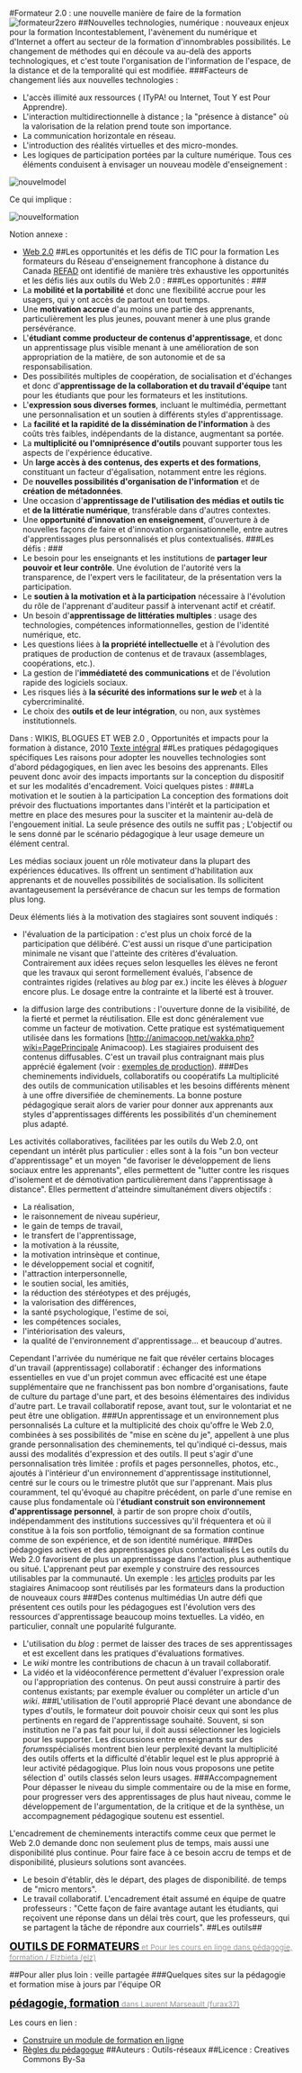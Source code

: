 #Formateur 2.0 : une nouvelle manière de faire de la formation
![formateur2zero](https://framapic.org/cxhMI5ZS6tPr/yUOBpCC6)
##Nouvelles technologies, numérique : nouveaux enjeux pour la formation
Incontestablement, l'avènement du numérique et d'Internet a offert au secteur de la formation d'innombrables possibilités. 
Le changement de méthodes qui en découle va au-delà des apports technologiques, et c'est toute l'organisation de l'information de l'espace, de la distance et de la temporalité qui est modifiée. 
###Facteurs de changement liés aux nouvelles technologies :

* L'accès illimité aux ressources ( ITyPA! ou Internet, Tout Y est Pour Apprendre).
* L'interaction multidirectionnelle à distance ; la "présence à distance" où la valorisation de la relation prend toute son importance.
* La communication horizontale en réseau.
* L'introduction des réalités virtuelles et des micro-mondes.
* Les logiques de participation portées par la culture numérique.
Tous ces éléments conduisent à envisager un nouveau modèle d'enseignement :

![nouvelmodel](https://framapic.org/Sri6mrgx6mMR/xDELqZqn)

Ce qui implique : 

![nouvelformation](https://framapic.org/IQjBI4pBofc6/HQMVJ9zo)

Notion annexe : 
* [Web 2.0](http://ebook.coop-tic.eu/francais/wakka.php?wiki=LeWeb)
##Les opportunités et les défis de TIC pour la formation 
Les formateurs du Réseau d'enseignement francophone à distance du Canada [REFAD](http://www.refad.ca/) ont identifié de manière très exhaustive les opportunités et les défis liés aux outils du Web 2.0 : 
###Les opportunités : ### 
 * La **mobilité et la portabilité** et donc une flexibilité accrue pour les usagers, qui y ont accès de partout en tout temps.
 * Une **motivation accrue** d'au moins une partie des apprenants, particulièrement les plus jeunes, pouvant mener à une plus grande persévérance.
 * L'**étudiant comme producteur de contenus d'apprentissage**, et donc un apprentissage plus visible menant à une amélioration de son appropriation de la matière, de son autonomie et de sa responsabilisation.
 * Des possibilités multiples de coopération, de socialisation et d'échanges et donc d'**apprentissage de la collaboration et du travail d'équipe** tant pour les étudiants que pour les formateurs et les institutions.
 * L'**expression sous diverses formes**, incluant le multimédia, permettant une personnalisation et un soutien à différents styles d'apprentissage.
 * La **facilité et la rapidité de la dissémination de l'information** à des coûts très faibles, indépendants de la distance, augmentant sa portée.
 * La **multiplicité ou l'omniprésence d'outils** pouvant supporter tous les aspects de l'expérience éducative.
 * Un **large accès à des contenus, des experts et des formations**, constituant un facteur d'égalisation, notamment entre les régions.
 * De **nouvelles possibilités d'organisation de l'information** et de **création de métadonnées**.
 * Une occasion d'**apprentissage de l'utilisation des médias et outils tic** et **de la littératie numérique**, transférable dans d'autres contextes.
 * Une **opportunité d'innovation en enseignement**, d'ouverture à de nouvelles façons de faire et d'innovation organisationnelle, entre autres d'apprentissages plus personnalisés et plus contextualisés.
###Les défis : ### 
 * Le besoin pour les enseignants et les institutions de **partager leur pouvoir et leur contrôle**. Une évolution de l'autorité vers la transparence, de l'expert vers le facilitateur, de la présentation vers la participation.
 * Le **soutien à la motivation et à la participation** nécessaire à l'évolution du rôle de l'apprenant d'auditeur passif à intervenant actif et créatif.
 * Un besoin d'**apprentissage de littératies multiples** : usage des technologies, compétences informationnelles, gestion de l'identité numérique, etc.
 * Les questions liées à **la propriété intellectuelle** et à l'évolution des pratiques de production de contenus et de travaux (assemblages, coopérations, etc.).
 * La gestion de l'**immédiateté des communications** et de l'évolution rapide des logiciels sociaux.
 * Les risques liés à **la sécurité des informations sur le *web*** et à la cybercriminalité.
 * Le choix des **outils et de leur intégration**, ou non, aux systèmes institutionnels.

Dans : WIKIS, BLOGUES ET WEB 2.0 , Opportunités et impacts pour la formation à distance, 2010 [Texte intégral](http://www.refad.ca/nouveau/Wikis_blogues_et_Web_2_0.pdf)
##Les pratiques pédagogiques spécifiques
Les raisons pour adopter les nouvelles technologies sont d'abord pédagogiques, en lien avec les besoins des apprenants. 
Elles peuvent donc avoir des impacts importants sur la conception du dispositif et sur les modalités d'encadrement. Voici quelques pistes : 
###La motivation et le soutien à la participation
La conception des formations doit prévoir des fluctuations importantes dans l'intérêt et la participation et mettre en place des mesures pour la susciter et la maintenir au-delà de l'engouement initial. La seule présence des outils ne suffit pas ; L'objectif ou le sens donné par le scénario pédagogique à leur usage demeure un élément central. 

Les médias sociaux jouent un rôle motivateur dans la plupart des expériences éducatives. Ils offrent un sentiment d'habilitation aux apprenants et de nouvelles possibilités de socialisation. Ils sollicitent avantageusement la persévérance de chacun sur les temps de formation plus long. 

Deux éléments liés à la motivation des stagiaires sont souvent indiqués : 
 * l'évaluation de la participation : c'est plus un choix forcé de la participation que délibéré. C'est aussi un risque d'une participation minimale ne visant que l'atteinte des critères d'évaluation. Contrairement aux idées reçues selon lesquelles les élèves ne feront que les travaux qui seront formellement évalués, l'absence de contraintes rigides (relatives au *blog* par ex.) incite les élèves à *bloguer* encore plus. Le dosage entre la contrainte et la liberté est à trouver.

 * la diffusion large des contributions : l'ouverture donne de la visibilité, de la fierté et permet la réutilisation. Elle est donc généralement vue comme un facteur de motivation. Cette pratique est systématiquement utilisée dans les formations [http://animacoop.net/wakka.php?wiki=PagePrincipale Animacoop). Les stagiaires produisent des contenus diffusables. C'est un travail plus contraignant mais plus apprécié également (voir : [exemples de production](http://animacoop.net/wakka.php?wiki=ContenusProduits)).
###Des cheminements individuels, collaboratifs ou coopératifs
La multiplicité des outils de communication utilisables et les besoins différents mènent à une offre diversifiée de cheminements. La bonne posture pédagogique serait alors de varier pour donner aux apprenants aux styles d'apprentissages différents les possibilités d'un cheminement plus adapté.

Les activités collaboratives, facilitées par les outils du Web 2.0, ont cependant un intérêt plus particulier : elles sont à la fois "un bon vecteur d'apprentissage" et un moyen "de favoriser le développement de liens sociaux entre les apprenants", elles permettent de "lutter contre les risques d'isolement et de démotivation particulièrement dans l'apprentissage à distance". Elles permettent d'atteindre simultanément divers objectifs : 
 * La réalisation,
 * le raisonnement de niveau supérieur, 
 * le gain de temps de travail,
 * le transfert de l'apprentissage, 
 * la motivation à la réussite,
 * la motivation intrinsèque et continue,
 * le développement social et cognitif, 
 * l'attraction interpersonnelle, 
 * le soutien social, les amitiés, 
 * la réduction des stéréotypes et des préjugés, 
 * la valorisation des différences, 
 * la santé psychologique, l'estime de soi, 
 * les compétences sociales,
 * l'intériorisation des valeurs, 
 * la qualité de l'environnement d'apprentissage... et beaucoup d'autres.

Cependant l'arrivée du numérique ne fait que révéler certains blocages d'un travail (apprentissage) collaboratif : échanger des informations essentielles en vue d'un projet commun avec efficacité est une étape supplémentaire que ne franchissent pas bon nombre d'organisations, faute de culture du partage d'une part, et des besoins élémentaires des individus d'autre part. Le travail collaboratif repose, avant tout, sur le volontariat et ne peut être une obligation.
###Un apprentissage et un environnement plus personnalisés
La culture et la multiplicité des choix qu'offre le Web 2.0, combinées à ses possibilités de "mise en scène du je", appellent à une plus grande personnalisation des cheminements, tel qu'indiqué ci-dessus, mais aussi des modalités d'expression et des outils. Il peut s'agir d'une personnalisation très limitée : profils et pages personnelles, photos, etc., ajoutés à l'intérieur d'un environnement d'apprentissage institutionnel, centré sur le cours ou le trimestre plutôt que sur l'apprenant. Mais plus couramment, tel qu'évoqué au chapitre précédent, on parle d'une remise en cause plus fondamentale où l'**étudiant construit son environnement d'apprentissage personnel**, à partir de son propre choix d'outils, indépendamment des institutions successives qu'il fréquentera et où il constitue à la fois son portfolio, témoignant de sa formation continue comme de son expérience, et de son identité numérique. 
###Des pédagogies actives et des apprentissages plus contextualisés
Les outils du Web 2.0 favorisent de plus un apprentissage dans l'action, plus authentique ou situé. L'apprenant peut par exemple y construire des ressources utilisables par la communauté. Un exemple : les [articles](http://animacoop.net/wakka.php?wiki=ContenusProduits) produits par les stagiaires Animacoop sont réutilisés par les formateurs dans la production de nouveaux cours
###Des contenus multimédias
Un autre défi que présentent ces outils pour les pédagogues est l'évolution vers des ressources d'apprentissage beaucoup moins textuelles. La vidéo, en particulier, connaît une popularité fulgurante.
 * L'utilisation du *blog* : permet de laisser des traces de ses apprentissages et est excellent dans les pratiques d'évaluations formatives. 
 * Le *wiki* montre les contributions de chacun à un travail collaboratif. 
 * La vidéo et la vidéoconférence permettent d'évaluer l'expression orale ou l'appropriation des contenus. On peut aussi construire à partir des contenus existants; par exemple évaluer ou compléter un article d'un *wiki*.
###L'utilisation de l'outil approprié
Placé devant une abondance de types d'outils, le formateur doit pouvoir choisir ceux qui sont les plus pertinents en regard de l'apprentissage souhaité. Souvent, si son institution ne l'a pas fait pour lui, il doit aussi sélectionner les logiciels pour les supporter. Les discussions entre enseignants sur des *forums*spécialisés montrent bien leur perplexité devant la multiplicité des outils offerts et la difficulté d'établir lequel est le plus approprié à leur activité pédagogique.
Plus loin nous vous proposons une petite sélection d' outils classés selon leurs usages. 
###Accompagnement
Pour dépasser le niveau du simple commentaire ou de la mise en forme, pour progresser vers des apprentissages de plus haut niveau, comme le développement de l'argumentation, de la critique et de la synthèse, un accompagnement pédagogique soutenu est essentiel.

L'encadrement de cheminements interactifs comme ceux que permet le Web 2.0 demande donc non seulement plus de temps, mais aussi une disponibilité plus continue. Pour faire face à ce besoin accru de temps et de disponibilité, plusieurs solutions sont avancées. 
* Le besoin d'établir, dès le départ, des plages de disponibilité. de temps de "micro mentors".
* Le travail collaboratif. L'encadrement était assumé en équipe de quatre professeurs : "Cette façon de faire avantage autant les étudiants, qui reçoivent une réponse dans un délai très court, que les professeurs, qui se partagent la tâche de répondre aux courriels".
##Les outils##

<object width="560" height="420" id="pt-embed-4453255-156-object" type="application/x-shockwave-flash" data="http://cdn.pearltrees.com/s/embed/getApp">
	<param name="flashvars" value="lang=fr_FR&embedId=pt-embed-4453255-156&treeId=4453255&pearlId=36239346&treeTitle=OUTILS%20DE%20FORMATEURS&site=www.pearltrees.com%2F" /><param name="movie" value="http://cdn.pearltrees.com/s/embed/getApp" /><param name="wmode" value="opaque" /><param name="allowscriptaccess" value="always" /><a href="http://www.pearltrees.com/t/pedagogie-formation/outils-de-formateurs/id4453255" alt="OUTILS DE FORMATEURS" style="text-decoration:underline;"><span style="font-size:14pt;color:black;font-weight:bold">OUTILS DE FORMATEURS</span><span style="font-size:10pt;color:#999999;font-weight:normal"> et Pour les cours en linge dans pédagogie, formation / Elzbieta (elz)</span></a>
</object>

##Pour aller plus loin : veille partagée
###Quelques sites sur la pédagogie et formation mise à jours par l'équipe OR 


<object width="560" height="420" id="pt-embed-3145008-115-object" type="application/x-shockwave-flash" data="http://cdn.pearltrees.com/s/embed/getApp"><param name="flashvars" value="lang=fr_FR&embedId=pt-embed-3145008-115&treeId=3145008&pearlId=23376076&treeTitle=p%C3%A9dagogie%2C%20formation&site=www.pearltrees.com%2F" /><param name="movie" value="http://cdn.pearltrees.com/s/embed/getApp" /><param name="wmode" value="opaque" /><param name="allowscriptaccess" value="always" /><a href="http://www.pearltrees.com/t/pedagogie-formation/id3145008" alt="pédagogie, formation" style="text-decoration:underline;"><span style="font-size:14pt;color:black;font-weight:bold">pédagogie, formation</span><span style="font-size:10pt;color:#999999;font-weight:normal"> dans Laurent Marseault (furax37)</span></a>
</object>

Les cours en lien : 
* [Construire un module de formation en ligne]( http://www.mindmeister.com/fr/86572579/sc-nariser-et-produire-un-module-de-formation-en-ligne)
* [Règles du pédagogue](http://ebook.coop-tic.eu/francais/wakka.php?wiki=ReglesDuPedagogue)
##Auteurs :
Outils-réseaux
##Licence :
Creatives Commons By-Sa
